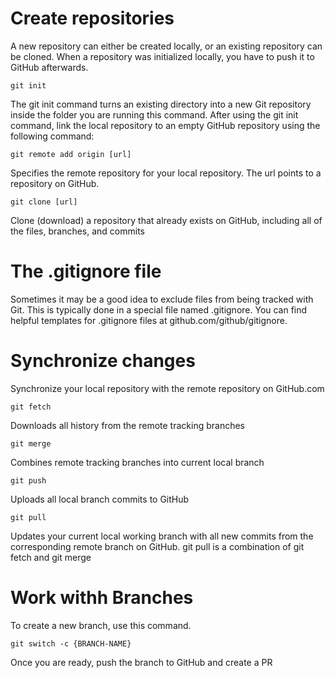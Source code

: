 # Create repositories

A new repository can either be created locally, or an existing repository can be cloned. When a repository was initialized locally, you have to push it to GitHub afterwards.

`git init` 

The git init command turns an existing directory into a new Git repository inside the folder you are running this command. After using the git init command, link the local repository to an empty GitHub repository using the following command:

`git remote add origin [url]`

Specifies the remote repository for your local repository. The url points to a repository on GitHub.

`git clone [url]`

Clone (download) a repository that already exists on GitHub, including all of the files, branches, and commits

# The .gitignore file

Sometimes it may be a good idea to exclude files from being tracked with Git. This is typically done in a special file named .gitignore. You can find helpful templates for .gitignore files at github.com/github/gitignore.

# Synchronize changes
Synchronize your local repository with the remote repository on GitHub.com

`git fetch`

Downloads all history from the remote tracking branches

`git merge`

Combines remote tracking branches into current local branch

`git push`

Uploads all local branch commits to GitHub

`git pull`

Updates your current local working branch with all new commits from the corresponding remote branch on GitHub. git pull is a combination of git fetch and git merge

# Work withh Branches

To create a new branch, use this command.

`git switch -c {BRANCH-NAME}`

Once you are ready, push the branch to GitHub and create a PR
